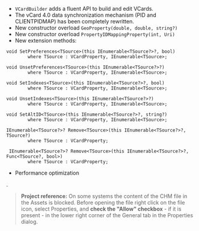 - `VCardBuilder` adds a fluent API to build and edit VCards.
- The vCard 4.0 data synchronization mechanism (PID and CLIENTPIDMAP) has been completely rewritten.
- New constructor overload `GeoProperty(double, double, string?)`
- New constructor overload `PropertyIDMappingProperty(int, Uri)`
- New extension methods:
```
void SetPreferences<TSource>(this IEnumerable<TSource?>?, bool)
        where TSource : VCardProperty, IEnumerable<TSource>;

void UnsetPreferences<TSource>(this IEnumerable<TSource?>?)
        where TSource : VCardProperty, IEnumerable<TSource>;

void SetIndexes<TSource>(this IEnumerable<TSource?>?, bool) 
        where TSource : VCardProperty, IEnumerable<TSource>;

void UnsetIndexes<TSource>(this IEnumerable<TSource?>?)
        where TSource : VCardProperty, IEnumerable<TSource>;

void SetAltID<TSource>(this IEnumerable<TSource?>?, string?) 
        where TSource : VCardProperty, IEnumerable<TSource>;

IEnumerable<TSource?>? Remove<TSource>(this IEnumerable<TSource?>?, TSource?) 
        where TSource : VCardProperty;

 IEnumerable<TSource?>? Remove<TSource>(this IEnumerable<TSource?>?, Func<TSource?, bool>) 
        where TSource : VCardProperty;
```
- Performance optimization

.
>**Project reference:** On some systems the content of the CHM file in the Assets is blocked. Before opening the file right click on the file icon, select Properties, and **check the "Allow" checkbox** - if it is present - in the lower right corner of the General tab in the Properties dialog.
